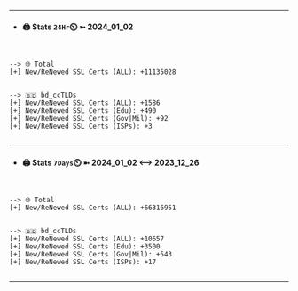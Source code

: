 

---
- #### 🖨️ **Stats** `24Hr`⏲️ ➼ 2024_01_02
```console


--> 🌐 Total
[+] New/ReNewed SSL Certs (ALL): +11135028


--> 🇧🇩 bd_ccTLDs
[+] New/ReNewed SSL Certs (ALL): +1586
[+] New/ReNewed SSL Certs (Edu): +490
[+] New/ReNewed SSL Certs (Gov|Mil): +92
[+] New/ReNewed SSL Certs (ISPs): +3


```

---
- #### 🖨️ **Stats** `7Days`⏲️ ➼ 2024_01_02 <--> 2023_12_26
```console


--> 🌐 Total
[+] New/ReNewed SSL Certs (ALL): +66316951


--> 🇧🇩 bd_ccTLDs
[+] New/ReNewed SSL Certs (ALL): +10657
[+] New/ReNewed SSL Certs (Edu): +3500
[+] New/ReNewed SSL Certs (Gov|Mil): +543
[+] New/ReNewed SSL Certs (ISPs): +17


```

---

